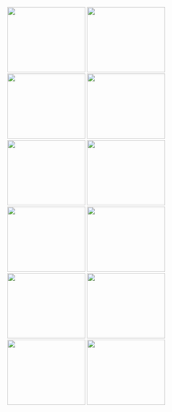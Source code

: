 <img src="https://upload.wikimedia.org/wikipedia/en/0/04/Ray-toro.jpg" width="180" height="150"> <img src="https://cdn.mos.cms.futurecdn.net/PsnbesdSkEs626NZwhCwtc.jpg" width="180" height="150"> <img src="https://pm1.aminoapps.com/6720/b66628ff76c8929333da46bd18b5fe0825e2ad5c_00.jpg" width="180" height="150"> <img src="https://encrypted-tbn0.gstatic.com/images?q=tbn:ANd9GcTWKOjmG2Fqni9Aq3GI1i5svD-zrFMBgWGmRw&s" width="180" height="150"> <img src="https://files.catbox.moe/ijmivp.jpeg" width="180" height="150"> <img src="https://files.catbox.moe/v85jne.jpeg" width="180" height="150"> <img src="https://files.catbox.moe/t6ne0w.jpeg" width="180" height="150"> <img src="https://files.catbox.moe/qqkcs6.jpg" width="180" height="150"> <img src="https://preview.redd.it/gerards-bullets-jacket-v0-t146icuehjab1.jpg?width=366&format=pjpg&auto=webp&s=63997baef6b177b746db3895c65ad6eb19a9fa91" width="180" height="150"> <img src="https://sanssheriffmusic.wordpress.com/wp-content/uploads/2014/01/raytoro.jpg" width="180" height="150"> <img src="https://64.media.tumblr.com/2fd06d8e3369bf2b6244805bbdae56bf/tumblr_o6qaueG4E01uqvd9do1_500.jpg" width="180" height="150"> <img src="https://img.wattpad.com/0d535d19c472e9850ce09302c35e81790925743b/68747470733a2f2f73332e616d617a6f6e6177732e636f6d2f776174747061642d6d656469612d736572766963652f53746f7279496d6167652f4545547a42495f786133726342773d3d2d3233362e313661623535643962393935326634363535353633363633323037322e6a7067?s=fit&w=720&h=720" width="180" height="150"> 
